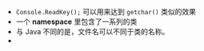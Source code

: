 + `Console.ReadKey();` 可以用来达到 `getchar()` 类似的效果
+ 一个 **namespace** 里包含了一系列的类
+ 与 Java 不同的是，文件名可以不同于类的名称。
+ 
